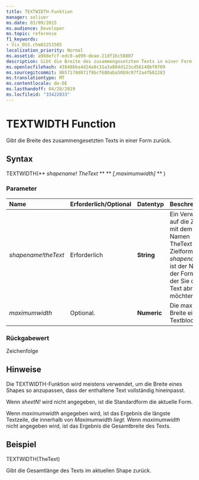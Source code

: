 ```yaml
---
title: TEXTWIDTH-Funktion
manager: soliver
ms.date: 03/09/2015
ms.audience: Developer
ms.topic: reference
f1_keywords:
- Vis_DSS.chm82251505
localization_priority: Normal
ms.assetid: a9b8efcf-edc0-ad99-deae-21df16c58807
description: Gibt die Breite des zusammengesetzten Texts in einer Form zurück.
ms.openlocfilehash: 43848bba4d24a0c31a3a084d123cd56140bf0709
ms.sourcegitcommit: 8657170d071f9bcf680aba50b9c07f2a4fb82283
ms.translationtype: MT
ms.contentlocale: de-DE
ms.lasthandoff: 04/28/2019
ms.locfileid: "33422033"
---
```

# <a name="textwidth-function"></a>TEXTWIDTH Function

Gibt die Breite des zusammengesetzten Texts in einer Form zurück. 
  
## <a name="syntax"></a>Syntax

TEXTWIDTH(** *shapename! TheText* ** ** *[,maximumwidth]* ** ) 
  
### <a name="parameters"></a>Parameter

|**Name**|**Erforderlich/Optional**|**Datentyp**|**Beschreibung**|
|:-----|:-----|:-----|:-----|
| _shapename!theText_ <br/> |Erforderlich  <br/> |**String** <br/> |Ein Verweis auf die Zelle mit dem Namen TheText in der Zielform.  _shapename!_ ist der Name der Form, aus der Sie den Text abrufen möchten.  <br/> |
| _maximumwidth_ <br/> |Optional.  <br/> |**Numeric** <br/> |Die maximale Breite eines Textblocks.  <br/> |
   
### <a name="return-value"></a>Rückgabewert

Zeichenfolge
  
## <a name="remarks"></a>Hinweise

Die TEXTWIDTH-Funktion wird meistens verwendet, um die Breite eines Shapes so anzupassen, dass der enthaltene Text vollständig hineinpasst.
  
Wenn  _sheetN!_ wird nicht angegeben, ist die Standardform die aktuelle Form. 
  
Wenn _maximumwidth_ angegeben wird, ist das Ergebnis die längste Textzeile, die innerhalb von _Maximumwidth liegt._ Wenn  _maximumwidth_ nicht angegeben wird, ist das Ergebnis die Gesamtbreite des Texts. 
  
## <a name="example"></a>Beispiel

TEXTWIDTH(TheText) 
  
Gibt die Gesamtlänge des Texts im aktuellen Shape zurück. 
  

